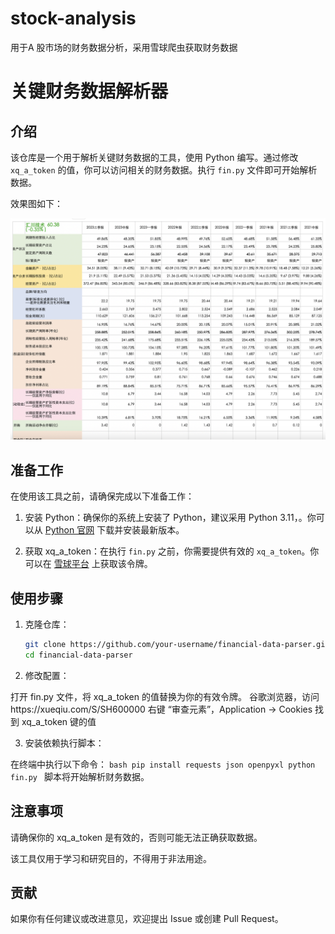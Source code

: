 # stock-analysis
用于A 股市场的财务数据分析，采用雪球爬虫获取财务数据

# 关键财务数据解析器

## 介绍

该仓库是一个用于解析关键财务数据的工具，使用 Python 编写。通过修改 `xq_a_token` 的值，你可以访问相关的财务数据。执行 `fin.py` 文件即可开始解析数据。

效果图如下：

![Example Image](imgs/example.png)


## 准备工作

在使用该工具之前，请确保完成以下准备工作：

1. 安装 Python：确保你的系统上安装了 Python，建议采用 Python 3.11，。你可以从 [Python 官网](https://www.python.org/) 下载并安装最新版本。

2. 获取 xq_a_token：在执行 `fin.py` 之前，你需要提供有效的 `xq_a_token`。你可以在 [雪球平台](https://xueqiu.com) 上获取该令牌。

## 使用步骤

1. 克隆仓库：

   ```bash
   git clone https://github.com/your-username/financial-data-parser.git
   cd financial-data-parser
   ```
   

2. 修改配置：

打开 fin.py 文件，将 xq_a_token 的值替换为你的有效令牌。
谷歌浏览器，访问https://xueqiu.com/S/SH600000
右键 “审查元素”，Application -> Cookies 找到 xq_a_token 键的值

3. 安装依赖执行脚本：

在终端中执行以下命令：
    ```bash
    pip install requests json openpyxl
    python fin.py
    ```
脚本将开始解析财务数据。

## 注意事项

请确保你的 xq_a_token 是有效的，否则可能无法正确获取数据。

该工具仅用于学习和研究目的，不得用于非法用途。

## 贡献
如果你有任何建议或改进意见，欢迎提出 Issue 或创建 Pull Request。





